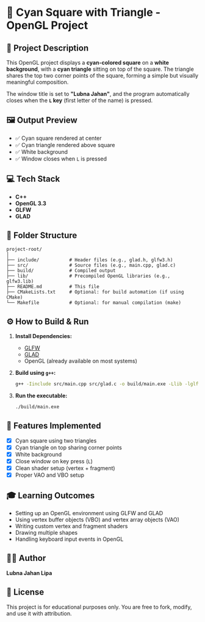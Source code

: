 # 🧊 Cyan Square with Triangle - OpenGL Project

## 🎯 Project Description

This OpenGL project displays a **cyan-colored square** on a **white background**, with a **cyan triangle** sitting on top of the square. The triangle shares the top two corner points of the square, forming a simple but visually meaningful composition.

The window title is set to **"Lubna Jahan"**, and the program automatically closes when the **`L` key** (first letter of the name) is pressed.

## 🖼️ Output Preview

- ✅ Cyan square rendered at center
- ✅ Cyan triangle rendered above square
- ✅ White background
- ✅ Window closes when `L` is pressed

## 💻 Tech Stack

- **C++**
- **OpenGL 3.3**
- **GLFW**
- **GLAD**

## 📁 Folder Structure

```
project-root/
│
├── include/           # Header files (e.g., glad.h, glfw3.h)
├── src/               # Source files (e.g., main.cpp, glad.c)
├── build/             # Compiled output
├── lib/               # Precompiled OpenGL libraries (e.g., glfw3.lib)
├── README.md          # This file
├── CMakeLists.txt     # Optional: for build automation (if using CMake)
└── Makefile           # Optional: for manual compilation (make)
```

## ⚙️ How to Build & Run

1. **Install Dependencies:**
   - [GLFW](https://www.glfw.org/)
   - [GLAD](https://glad.dav1d.de/)
   - OpenGL (already available on most systems)

2. **Build using `g++`:**

   ```bash
   g++ -Iinclude src/main.cpp src/glad.c -o build/main.exe -Llib -lglfw3 -lopengl32 -lgdi32
   ```

3. **Run the executable:**

   ```bash
   ./build/main.exe
   ```

## 🧪 Features Implemented

- [x] Cyan square using two triangles
- [x] Cyan triangle on top sharing corner points
- [x] White background
- [x] Close window on key press (`L`)
- [x] Clean shader setup (vertex + fragment)
- [x] Proper VAO and VBO setup

## 🎓 Learning Outcomes

- Setting up an OpenGL environment using GLFW and GLAD
- Using vertex buffer objects (VBO) and vertex array objects (VAO)
- Writing custom vertex and fragment shaders
- Drawing multiple shapes
- Handling keyboard input events in OpenGL

## 🙋‍♂️ Author

**Lubna Jahan Lipa**

## 📝 License

This project is for educational purposes only. You are free to fork, modify, and use it with attribution.